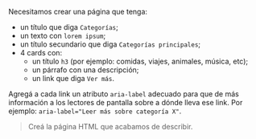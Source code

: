 Necesitamos crear una página que tenga:

- un título que diga `Categorías`;
- un texto con `lorem ipsum`;
- un título secundario que diga `Categorías principales`;
- 4 cards con:
  - un título `h3` (por ejemplo: comidas, viajes, animales, música, etc);
  - un párrafo con una descripción;
  - un link que diga `Ver más`.

Agregá a cada link un atributo `aria-label` adecuado para que de más información a los lectores de pantalla sobre a dónde lleva ese link. Por ejemplo: `aria-label="Leer más sobre categoría X"`.

> Creá la página HTML que acabamos de describir.